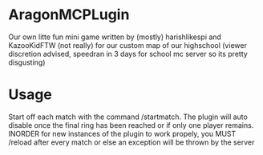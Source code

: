 # AragonMCPLugin
Our own litte fun mini game written by (mostly) harishlikespi and KazooKidFTW (not really) for our custom map of our highschool (viewer discretion advised, speedran in 3 days for school mc server so its pretty disgusting)



# Usage

Start off each match with the command /startmatch. The plugin will auto disable once the final ring has been reached or if only one player remains. INORDER for new instances of the plugin to work propely, you MUST /reload after every match or else an exception will be thrown by the server

